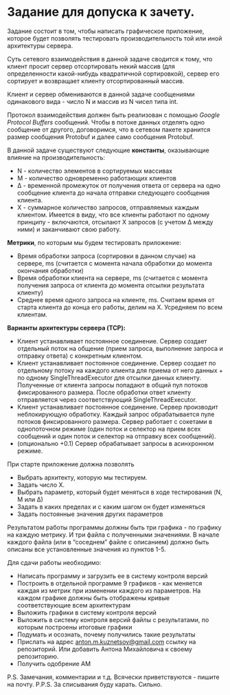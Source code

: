 # Задание для допуска к зачету.

Задание состоит в том, чтобы написать графическое приложение, которое будет позволять тестировать производительность той или иной архитектуры сервера.

Суть сетевого взаимодействия в данной задаче сводится к тому, что клиент просит сервер отсортировать некий массив (для определенности какой-нибудь квадратичной сортировкой), сервер его сортирует и возвращает клиенту отсортированный массив.

Клиент и сервер обмениваются в данной задаче сообщениями одинакового вида - число N и массив из N чисел типа int.

Протокол взаимодействия должен быть реализован с помощью _Google Protocol Buffers_ сообщений. Чтобы в потоке данных отделять одно сообщение от другого, договоримся, что в сетевом пакете хранится размер сообщения Protobuf и далее само сообщения Protobuf.

В данной задаче существуют следующие **константы**, оказывающие влияние на производительность:
- N - количество элементов в сортируемых массивах
- M - количество одновременно работающих клиентов
- ∆ - временной промежуток от получения ответа от сервера на одно сообщение клиента до начала отправки следующего сообщения клиента. 
- X - суммарное количество запросов, отправляемых каждым клиентом. Имеется в виду, что все клиенты работают по одному принципу - включаются, отсылают X запросов (с учетом ∆ между ними) и заканчивают свою работу.

**Метрики**, по которым мы будем тестировать приложение:
- Время обработки запроса (сортировки в данном случае) на сервере, ms (считается с момента начала обработки до момента окончания обработки)
- Время обработки клиента на сервере, ms (считается с момента получения запроса от клиента до момента отсылки результата клиенту)
- Среднее время одного запроса на клиенте, ms. Считаем время от старта клиента до конца его работы, делим на X. Усредняем по всем клиентам.

**Варианты архитектуры сервера (TCP):**
- Клиент устанавливает постоянное соединение. Сервер создает отдельный поток на общение (прием запроса, выполнение запроса и отправку ответа) с конкретным клиентом.
- Клиент устанавливает постоянное соединение. Сервер создает по отдельному  потоку на каждого клиента для приема от него данных + по одному SingleThreadExecutor для отсылки данных клиенту. Полученные от клиента запросы попадают в общий пул потоков фиксированного размера. После обработки ответ клиенту отправляется через соответствующий SingleThreadExecutor.
- Клиент устанавливает постоянное соединение. Сервер производит неблокирующую обработку. Каждый запрос обрабатывается пуле потоков фиксированного размера. Сервер работает с сокетами в однопоточном режиме (один поток и селектор на прием всех сообщений и один поток и селектор на отправку всех сообщений).
- (опционально +0.1) Сервер обрабатывает запросы в асинхронном режиме.

При старте приложение должна позволять
- Выбрать архитекту, которую мы тестируем.
- Задать число X.
- Выбрать параметр, который будет меняться в ходе тестирования (N, M или ∆)
- Задать в каких пределах и с каким шагом он будет изменяться
- Задать постоянные значения других параметров

Результатом работы программы должны быть три графика - по графику на каждую метрику. И три файла с полученными значениями. В начале каждого файла (или в “соседнем” файле с описанием) должно быть описаны все установленные значения из пунктов 1-5.

Для сдачи работы необходимо:
- Написать программу и загрузить ее в систему контроля версий
- Построить в отдельной программе 9 графиков - как меняется каждая из метрик при изменении каждого из параметров. На каждом графике должны быть отображены кривые соответствующие всем архитектурам
- Выложить графики в систему контроля версий
- Выложить в систему контроля версий файлы с результатами, по которым построены итоговые графики
- Подумать и осознать, почему получились такие результаты
- Прислать на адрес anton.m.kuznetsov@gmail.com ссылку на репозиторий. Или добавить Антона Михайловича к своему репозиторию.
- Получить одобрение АМ

P.S. Замечания, комментарии и т.д. Всячески приветствуются - пишите на почту.
P.P.S. За списывания буду карать. Сильно.
